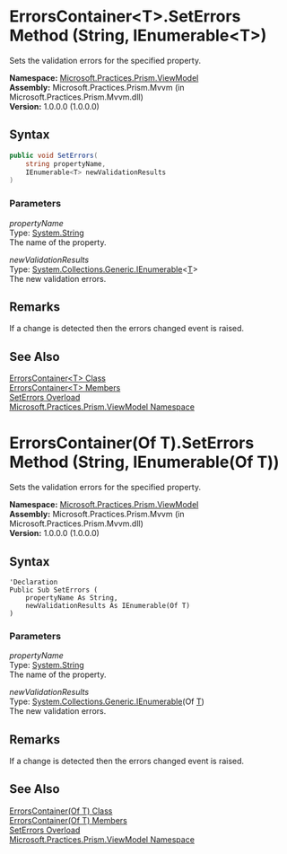 ﻿---
TOCTitle: 'SetErrors Method (String, IEnumerable(T))'
Title: 'ErrorsContainer(T).SetErrors Method (String, IEnumerable(T)) (Microsoft.Practices.Prism.ViewModel)'
ms:assetid: 'M:Microsoft.Practices.Prism.ViewModel.ErrorsContainer\`1.SetErrors(System.String,System.Collections.Generic.IEnumerable{\`0})'
ms:mtpsurl: 'errorscontainer-t-seterrors-method-string-ienumerable-t-mspp-viewmodel.md'
---

# ErrorsContainer&lt;T&gt;.SetErrors Method (String, IEnumerable&lt;T&gt;)

Sets the validation errors for the specified property.

**Namespace:** [Microsoft.Practices.Prism.ViewModel](/patterns-practices/reference/mspp-viewmodel-namespace)  
**Assembly:** Microsoft.Practices.Prism.Mvvm (in Microsoft.Practices.Prism.Mvvm.dll)  
**Version:** 1.0.0.0 (1.0.0.0)

## Syntax

```C#
public void SetErrors(
	string propertyName,
	IEnumerable<T> newValidationResults
)
```

### Parameters

*propertyName*  
Type: [System.String](http://msdn.microsoft.com/en-us/library/s1wwdcbf)  
The name of the property.

*newValidationResults*  
Type: [System.Collections.Generic.IEnumerable](http://msdn.microsoft.com/en-us/library/9eekhta0)&lt;[T](/patterns-practices/reference/errorscontainer-t-class-mspp-viewmodel)&gt;  
The new validation errors.

## Remarks

If a change is detected then the errors changed event is raised.

## See Also

[ErrorsContainer&lt;T&gt; Class](/patterns-practices/reference/errorscontainer-t-class-mspp-viewmodel)  
[ErrorsContainer&lt;T&gt; Members](/patterns-practices/reference/errorscontainer-t-members-mspp-viewmodel)  
[SetErrors Overload](/patterns-practices/reference/errorscontainer-t-seterrors-method-mspp-viewmodel)  
[Microsoft.Practices.Prism.ViewModel Namespace](/patterns-practices/reference/mspp-viewmodel-namespace)  

# ErrorsContainer(Of T).SetErrors Method (String, IEnumerable(Of T))

Sets the validation errors for the specified property.

**Namespace:** [Microsoft.Practices.Prism.ViewModel](/patterns-practices/reference/mspp-viewmodel-namespace)  
**Assembly:** Microsoft.Practices.Prism.Mvvm (in Microsoft.Practices.Prism.Mvvm.dll)  
**Version:** 1.0.0.0 (1.0.0.0)

## Syntax

```VB
'Declaration
Public Sub SetErrors ( 
	propertyName As String,
	newValidationResults As IEnumerable(Of T)
)
``` 

### Parameters

*propertyName*  
Type: [System.String](http://msdn.microsoft.com/en-us/library/s1wwdcbf)  
The name of the property.

*newValidationResults*  
Type: [System.Collections.Generic.IEnumerable](http://msdn.microsoft.com/en-us/library/9eekhta0)(Of [T](/patterns-practices/reference/errorscontainer-t-class-mspp-viewmodel))  
The new validation errors.

## Remarks
If a change is detected then the errors changed event is raised.

## See Also

[ErrorsContainer(Of T) Class](/patterns-practices/reference/errorscontainer-t-class-mspp-viewmodel)  
[ErrorsContainer(Of T) Members](/patterns-practices/reference/errorscontainer-t-members-mspp-viewmodel)  
[SetErrors Overload](/patterns-practices/reference/errorscontainer-t-seterrors-method-mspp-viewmodel)  
[Microsoft.Practices.Prism.ViewModel Namespace](/patterns-practices/reference/mspp-viewmodel-namespace)  
